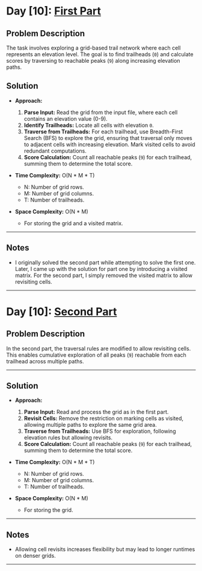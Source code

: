 # Day [10]: [First Part](https://adventofcode.com/2024/day/10)

## Problem Description

The task involves exploring a grid-based trail network where each cell represents an elevation level. The goal is to find trailheads (`0`) and calculate scores by traversing to reachable peaks (`9`) along increasing elevation paths.

## Solution

- **Approach:**  
  1. **Parse Input:** Read the grid from the input file, where each cell contains an elevation value (0-9).  
  2. **Identify Trailheads:** Locate all cells with elevation `0`.  
  3. **Traverse from Trailheads:** For each trailhead, use Breadth-First Search (BFS) to explore the grid, ensuring that traversal only moves to adjacent cells with increasing elevation. Mark visited cells to avoid redundant computations.  
  4. **Score Calculation:** Count all reachable peaks (`9`) for each trailhead, summing them to determine the total score.

- **Time Complexity:** O(N * M * T)  
  - N: Number of grid rows.  
  - M: Number of grid columns.  
  - T: Number of trailheads.

- **Space Complexity:** O(N * M)  
  - For storing the grid and a visited matrix.

---

## Notes
- I originally solved the second part while attempting to solve the first one. Later, I came up with the solution for part one by introducing a visited matrix. For the second part, I simply removed the visited matrix to allow revisiting cells.

---

# Day [10]: [Second Part](https://adventofcode.com/2024/day/10)

## Problem Description

In the second part, the traversal rules are modified to allow revisiting cells. This enables cumulative exploration of all peaks (`9`) reachable from each trailhead across multiple paths.

---

## Solution

- **Approach:**  
  1. **Parse Input:** Read and process the grid as in the first part.  
  2. **Revisit Cells:** Remove the restriction on marking cells as visited, allowing multiple paths to explore the same grid area.  
  3. **Traverse from Trailheads:** Use BFS for exploration, following elevation rules but allowing revisits.  
  4. **Score Calculation:** Count all reachable peaks (`9`) for each trailhead, summing them to determine the total score.

- **Time Complexity:** O(N * M * T)  
  - N: Number of grid rows.  
  - M: Number of grid columns.  
  - T: Number of trailheads.

- **Space Complexity:** O(N * M)  
  - For storing the grid.

---

## Notes
- Allowing cell revisits increases flexibility but may lead to longer runtimes on denser grids.  

---
